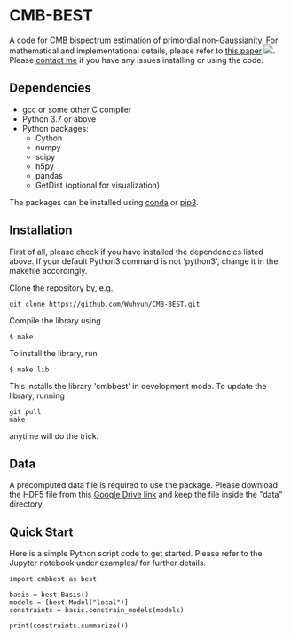 # CMB-BEST
A code for CMB bispectrum estimation of primordial non-Gaussianity. For mathematical and implementational details, please refer to [this paper](https://arxiv.org/abs/2305.14646) [![](https://img.shields.io/badge/arXiv-2305.14646%20-red.svg)](https://arxiv.org/abs/2305.14646). Please [contact me](mailto:wuhyun@kasi.re.kr) if you have any issues installing or using the code.

## Dependencies

- gcc or some other C compiler
- Python 3.7 or above
- Python packages:
    - Cython
    - numpy
    - scipy
    - h5py
    - pandas
    - GetDist (optional for visualization)

The packages can be installed using [conda](https://conda.io/projects/conda/en/latest/user-guide/getting-started.html#) or [pip3](https://packaging.python.org/en/latest/tutorials/installing-packages/).

## Installation
First of all, please check if you have installed the dependencies listed above. If your default Python3 command is not 'python3', change it in the makefile accordingly.

Clone the repository by, e.g.,
```
git clone https://github.com/Wuhyun/CMB-BEST.git
```

Compile the library using
```
$ make
```
To install the library, run
```
$ make lib
```
This installs the library 'cmbbest' in development mode. To update the library, running
 ```
 git pull
 make
 ```
anytime will do the trick.


## Data

A precomputed data file is required to use the package. Please download the HDF5 file from this [Google Drive link](https://drive.google.com/file/d/10BGPCXAtkWF23eZi4R_P-PYVd4NBtGnq/view?usp=share_link) and keep the file inside the "data" directory.


## Quick Start

Here is a simple Python script code to get started. Please refer to the Jupyter notebook under examples/ for further details.
```
import cmbbest as best

basis = best.Basis()
models = [best.Model("local")]
constraints = basis.constrain_models(models)

print(constraints.summarize())
```
